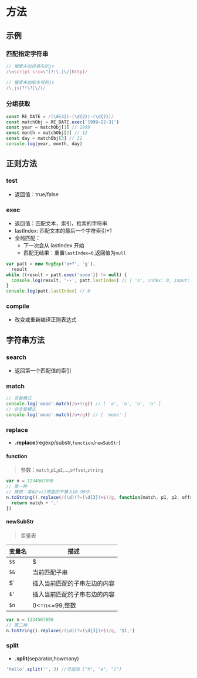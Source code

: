 # 方法

## 示例

### 匹配指定字符串

```js
// 搜索未加目录名的js
/\<script src=\"(?!\.|\/|http)/

// 搜索未加版本号的js
/\.js(?!\?|\/)/
```

### 分组获取

```js
const RE_DATE = /(\d{4})-(\d{2})-(\d{2})/
const matchObj = RE_DATE.exec('1999-12-31')
const year = matchObj[1] // 1999
const month = matchObj[2] // 12
const day = matchObj[3] // 31
console.log(year, month, day)
```

## 正则方法

### test

- 返回值：true/false

### exec

- 返回值：匹配文本，索引，检索的字符串
- lastIndex: 匹配文本的最后一个字符索引+1
- 全局匹配：
  - 下一次会从 lastIndex 开始
  - 匹配无结果：重置`lastIndex=0`,返回值为`null`

```js
var patt = new RegExp('o+?', 'g'),
  result
while ((result = patt.exec('oooo')) != null) {
  console.log(result, '--', patt.lastIndex) // [ 'o', index: 0, input: 'oooo', groups: undefined ] -- 1
}
console.log(patt.lastIndex) // 0
```

### compile

- 改变或重新编译正则表达式

## 字符串方法

### search

- 返回第一个匹配值的索引

### match

```js
// 贪婪模式
console.log('oooo'.match(/o+?/g)) // [ 'o', 'o', 'o', 'o' ]
// 非贪婪模式
console.log('oooo'.match(/o+/g)) // [ 'oooo' ]
```

### replace

- **.replace**(regexp/substr,`function`/`newSubStr`)

#### function

> 参数：`match`,`p1`,`p2`,...,`offset`,`string`

```js
var n = 1234567890
// 第一种
// 猜想：类似?=()预查的不算入$0-99中
n.toString().replace(/(\d)(?=(\d{3})+$)/g, function(match, p1, p2, offset, string) {
  return match + ','
})
```

#### newSubStr

> 变量表

| 变量名                             | 描述                         |
| ---------------------------------- | ---------------------------- |
| `$$`                               | \$                           |
| `$&`                               | 当前匹配子串                 |
| \$` | 插入当前匹配的子串左边的内容 |
| `$'`                               | 插入当前匹配的子串右边的内容 |
| `$n`                               | 0<=n<=99,整数                |

```js
var n = 1234567890
// 第二种
n.toString().replace(/(\d)(?=(\d{3})+$)/g, '$1,')
```

### split

- **.split**(separator,howmany)

```js
'hello'.split('', 3) //可返回 ["h", "e", "l"]
```
